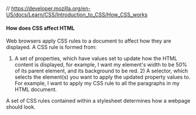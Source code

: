 // https://developer.mozilla.org/en-US/docs/Learn/CSS/Introduction_to_CSS/How_CSS_works

#### How does CSS affect HTML

Web browsers apply CSS rules to a document to affect how they are displayed. A CSS rule is formed from:

1) A set of properties, which have values set to update how the HTML content is displayed, for example, I want 
my element's width to be 50% of its parent element, and its background to be red. 2) A selector, which selects 
the element(s) you want to apply the updated property values to. For example, I want to apply my CSS rule to 
all the paragraphs in my HTML document. 

A set of CSS rules contained within a stylesheet determines how a webpage 
should look. 


